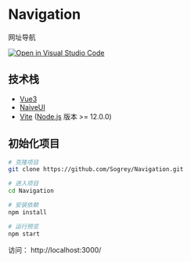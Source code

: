 # Navigation
网址导航

[![Open in Visual Studio Code](https://open.vscode.dev/badges/open-in-vscode.svg)](https://open.vscode.dev/Sogrey/Navigation)

## 技术栈

- [Vue3](https://vue3js.cn/docs/zh/guide/migration/introduction.html)
- [NaiveUI](https://www.naiveui.com/zh-CN/light)
- [Vite](https://vitejs.cn/guide/)  ([Node.js](https://nodejs.org/en/) 版本 >= 12.0.0)
 
## 初始化项目

``` bash
# 克隆项目
git clone https://github.com/Sogrey/Navigation.git

# 进入项目
cd Navigation

# 安装依赖
npm install

# 运行预览
npm start
```

访问： http://localhost:3000/

